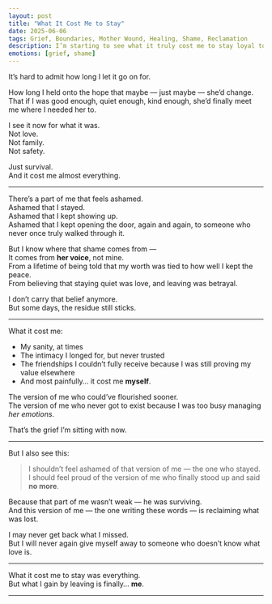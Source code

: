 ```yaml
---
layout: post
title: "What It Cost Me to Stay"
date: 2025-06-06
tags: Grief, Boundaries, Mother Wound, Healing, Shame, Reclamation
description: I’m starting to see what it truly cost me to stay loyal to someone who never loved me. And while I grieve that, I’m also learning not to carry shame for surviving the only way I knew how.
emotions: [grief, shame]
---
```


It’s hard to admit how long I let it go on for.

How long I held onto the hope that maybe — just maybe — she’d change. That if I was good enough, quiet enough, kind enough, she’d finally meet me where I needed her to.

I see it now for what it was.  
Not love.  
Not family.  
Not safety.

Just survival.  
And it cost me almost everything.

---

There’s a part of me that feels ashamed.  
Ashamed that I stayed.  
Ashamed that I kept showing up.  
Ashamed that I kept opening the door, again and again, to someone who never once truly walked through it.

But I know where that shame comes from —  
It comes from **her voice**, not mine.  
From a lifetime of being told that my worth was tied to how well I kept the peace.  
From believing that staying quiet was love, and leaving was betrayal.

I don’t carry that belief anymore.  
But some days, the residue still sticks.

---

What it cost me:

- My sanity, at times  
- The intimacy I longed for, but never trusted  
- The friendships I couldn’t fully receive because I was still proving my value elsewhere  
- And most painfully… it cost me **myself**.

The version of me who could’ve flourished sooner.  
The version of me who never got to exist because I was too busy managing *her emotions*.

That’s the grief I’m sitting with now.

---

But I also see this:

> I shouldn’t feel ashamed of that version of me — the one who stayed.  
> I should feel proud of the version of me who finally stood up and said **no more**.

Because that part of me wasn’t weak — he was surviving.  
And this version of me — the one writing these words — is reclaiming what was lost.

I may never get back what I missed.  
But I will never again give myself away to someone who doesn’t know what love is.

---

What it cost me to stay was everything.  
But what I gain by leaving is finally… **me**.

---
